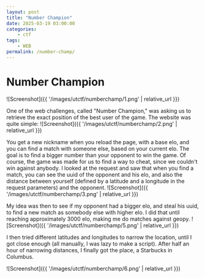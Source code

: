```yaml
---
layout: post
title: "Number Champion"
date: 2025-03-19 03:00:00
categories:
    - ctf
tags:
    - WEB
permalink: /number-champ/
---
```


# Number Champion

![Screenshot]({{ '/images/utctf/numberchamp/1.png' | relative_url }})

One of the web challenges, called "Number Champion," was asking us to retrieve the exact position of the best user of the game.
The website was quite simple:
![Screenshot]({{ '/images/utctf/numberchamp/2.png' | relative_url }})

You get a new nickname when you reload the page, with a base elo, and you can find a match with someone else, based on your current elo. The goal is to find a bigger number than your opponent to win the game. Of course, the game was made for us to find a way to cheat, since we couldn't win against anybody. I looked at the request and saw that when you find a match, you can see the uuid of the opponent and his elo, and also the distance between yourself (defined by a latitude and a longitude in the request parameters) and the opponent.
![Screenshot]({{ '/images/utctf/numberchamp/3.png' | relative_url }})

My idea was then to see if my opponent had a bigger elo, and steal his uuid, to find a new match as somebody else with higher elo. I did that until reaching approximately 3000 elo, making me do matches against geopy.
![Screenshot]({{ '/images/utctf/numberchamp/5.png' | relative_url }})

I then tried different latitudes and longitudes to narrow the location, until I got close enough (all manually, I was lazy to make a script). After half an hour of narrowing distances, I finally got the place, a Starbucks in Columbus.

![Screenshot]({{ '/images/utctf/numberchamp/6.png' | relative_url }})
